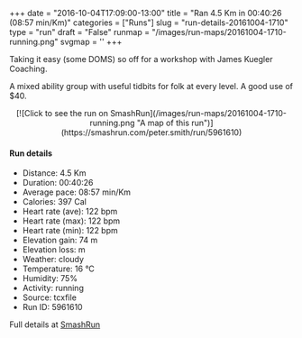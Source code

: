 +++
date = "2016-10-04T17:09:00-13:00"
title = "Ran 4.5 Km in 00:40:26 (08:57 min/Km)"
categories = ["Runs"]
slug = "run-details-20161004-1710"
type = "run"
draft = "False"
runmap = "/images/run-maps/20161004-1710-running.png"
svgmap = '<polyline points="0 60, 4 54, 9 53, 15 54, 16 54, 18 50, 21 49, 22 47, 26 39, 38 43, 48 49, 49 50, 58 52, 62 55, 68 55, 71 57, 71 60, 72 60, 74 62, 78 59, 82 54, 86 53, 91 49, 97 47, 87 52, 86 52, 85 51, 85 51, 83 52, 82 53, 83 54, 86 54, 88 53, 88 52, 88 51, 85 52, 83 53, 83 54, 86 54, 88 53, 88 52, 84 52, 83 53, 83 54, 85 54, 87 53, 88 52, 83 52, 82 53, 83 54, 87 54, 88 53, 100 46, 96 47, 90 50, 88 53, 87 54, 82 55, 79 57, 77 61, 76 62, 73 62, 73 60, 72 59, 70 57, 67 57, 62 54, 60 52, 57 52, 55 53, 53 52, 51 52, 49 52, 46 49, 33 42, 29 39, 26 38, 21 44, 19 49, 16 55, 11 54, 7 53, 4 53, 5 53, 0 59, 0 60, 1 60, 0 61">'
+++

Taking it easy (some DOMS) so off for a workshop with James Kuegler Coaching. 

A mixed ability group with useful tidbits for folk at every level. A good use of $40. 

<!--more-->

<center>
[![Click to see the run on SmashRun](/images/run-maps/20161004-1710-running.png "A map of this run")](https://smashrun.com/peter.smith/run/5961610)
</center>

#### Run details

* Distance: 4.5 Km
* Duration: 00:40:26
* Average pace: 08:57 min/Km
* Calories: 397 Cal
* Heart rate (ave): 122 bpm
* Heart rate (max): 122 bpm
* Heart rate (min): 122 bpm
* Elevation gain: 74 m
* Elevation loss:  m
* Weather: cloudy
* Temperature: 16 &deg;C
* Humidity: 75%
* Activity: running
* Source: tcxfile
* Run ID: 5961610

Full details at [SmashRun](https://smashrun.com/peter.smith/run/5961610)